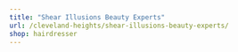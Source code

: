 ```yaml
---
title: "Shear Illusions Beauty Experts"
url: /cleveland-heights/shear-illusions-beauty-experts/
shop: hairdresser
---
```

